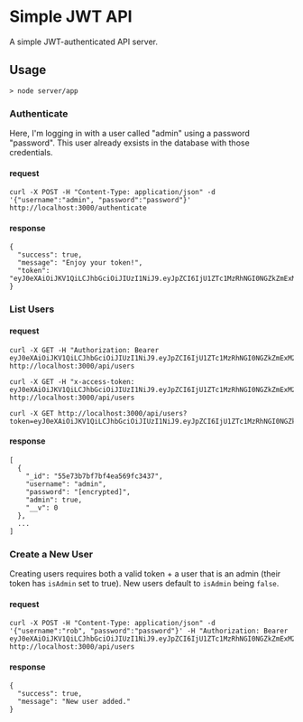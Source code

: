# Simple JWT API

A simple JWT-authenticated API server.

## Usage

`> node server/app`

### Authenticate

Here, I'm logging in with a user called "admin" using a password "password". This
user already exsists in the database with those credentials.

#### request

```
curl -X POST -H "Content-Type: application/json" -d '{"username":"admin", "password":"password"}' http://localhost:3000/authenticate
```

#### response

```
{
  "success": true,
  "message": "Enjoy your token!",
  "token": "eyJ0eXAiOiJKV1QiLCJhbGciOiJIUzI1NiJ9.eyJpZCI6IjU1ZTc1MzRhNGI0NGZkZmExM2Y4ZDJhNCIsInVzZXJuYW1lIjoiYWRtaW4iLCJpc0FkbWluIjp0cnVlLCJpYXQiOjE0NDEzMDg1NTgsImV4cCI6MTQ0MTM5NDk1OH0.5BV4kzoBbfcpYIdoyV21WMxL6PNYjmFcv6VSUsJL6Sc"
}
```

### List Users

#### request

```
curl -X GET -H "Authorization: Bearer eyJ0eXAiOiJKV1QiLCJhbGciOiJIUzI1NiJ9.eyJpZCI6IjU1ZTc1MzRhNGI0NGZkZmExM2Y4ZDJhNCIsInVzZXJuYW1lIjoiYWRtaW4iLCJpc0FkbWluIjp0cnVlLCJpYXQiOjE0NDEzMDg1NTgsImV4cCI6MTQ0MTM5NDk1OH0.5BV4kzoBbfcpYIdoyV21WMxL6PNYjmFcv6VSUsJL6Sc" http://localhost:3000/api/users

curl -X GET -H "x-access-token: eyJ0eXAiOiJKV1QiLCJhbGciOiJIUzI1NiJ9.eyJpZCI6IjU1ZTc1MzRhNGI0NGZkZmExM2Y4ZDJhNCIsInVzZXJuYW1lIjoiYWRtaW4iLCJpc0FkbWluIjp0cnVlLCJpYXQiOjE0NDEzMDg1NTgsImV4cCI6MTQ0MTM5NDk1OH0.5BV4kzoBbfcpYIdoyV21WMxL6PNYjmFcv6VSUsJL6Sc" http://localhost:3000/api/users

curl -X GET http://localhost:3000/api/users?token=eyJ0eXAiOiJKV1QiLCJhbGciOiJIUzI1NiJ9.eyJpZCI6IjU1ZTc1MzRhNGI0NGZkZmExM2Y4ZDJhNCIsInVzZXJuYW1lIjoiYWRtaW4iLCJpc0FkbWluIjp0cnVlLCJpYXQiOjE0NDEzMDg1NTgsImV4cCI6MTQ0MTM5NDk1OH0.5BV4kzoBbfcpYIdoyV21WMxL6PNYjmFcv6VSUsJL6Sc
```

#### response

```
[
  {
    "_id": "55e73b7bf7bf4ea569fc3437",
    "username": "admin",
    "password": "[encrypted]",
    "admin": true,
    "__v": 0
  },
  ...
]
```

### Create a New User

Creating users requires both a valid token + a user that is an admin (their
token has `isAdmin` set to true). New users default to `isAdmin` being `false`.

#### request

```
curl -X POST -H "Content-Type: application/json" -d '{"username":"rob", "password":"password"}' -H "Authorization: Bearer eyJ0eXAiOiJKV1QiLCJhbGciOiJIUzI1NiJ9.eyJpZCI6IjU1ZTc1MzRhNGI0NGZkZmExM2Y4ZDJhNCIsInVzZXJuYW1lIjoiYWRtaW4iLCJpc0FkbWluIjp0cnVlLCJpYXQiOjE0NDEzMDg1NTgsImV4cCI6MTQ0MTM5NDk1OH0.5BV4kzoBbfcpYIdoyV21WMxL6PNYjmFcv6VSUsJL6Sc" http://localhost:3000/api/users
```

#### response

```
{
  "success": true,
  "message": "New user added."
}
```
